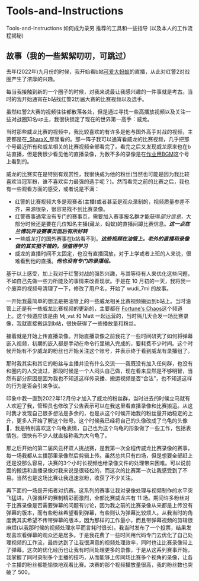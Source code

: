# Tools-and-Instructions

Tools-and-Instructions 如何成为录男 推荐的工具和一些指导 (以及本人的工作流程揭秘)

## 故事（我的一些絮絮叨叨，可跳过）

去年(2022年)九月份的时候，我开始看b站[可爱大蚂蚁](https://space.bilibili.com/12695676/)的直播，从此对红警2对战圈产生了浓厚的兴趣。

每当我接触到新的一个圈子的时候，对我来说最让我感兴趣的一件事就是考古。当时的我开始通宵在b站找红警2历届大赛的比赛视频以及选手。

虽然红警2大赛的视频往往都散落各处，但是通过寻找一些高播放视频以及关注一些对战圈知名up主，我很快锁定了现在的世界第一高手：威龙。

当时那些威龙比赛的视频中，我比较喜欢的有许多是他与国外高手对战的视频，主要都是在[\_SharaX\_](https://space.bilibili.com/24322830)那里看的。那一阵子我可以通宵看威龙的比赛视频，几乎把那个号最近所有和威龙相关的比赛视频全部看完了。看完之后又发现威龙原来也在b站直播，但是我很少看见他的直播录像，为数不多的录像是在[作业用BGM](https://space.bilibili.com/8351235)这个号上看到的。

威龙的比赛实在是特别有观赏性，我很快成为他的粉丝(当然也可能是因为我比较喜欢当冠军粉，谁不喜欢实力最强的选手呢？)。然而看完之前的比赛之后，我也有一些观看方面的感受，或者说是不满：

- 红警的比赛视频大多是观赛者(主播)或者甚至是观众录制的，视频质量参差不齐，来源很杂，很容易找不到比赛录像。
- 红警赛事通常没有专门的赛事页，需要加入赛事报名群才能获得*部分信息*，大部分时候还是要在几位知名主播(藏龙，蚂蚁)的直播间蹲比赛信息。***这一点在兰博玩开设赛事页面后有所好转***
- 一些威龙打的国外赛事在b站看不到。***这些视频在油管上。老外的直播和录像做的其实挺不错的，很值得学习***
- 威龙的直播时间不太固定，也没有直播回放，对于上学或者上班的人来说，很难看到他的直播。***他也没有专门的录播组。***

基于以上感受，加上我对于红警对战的强烈兴趣，与其等待有人来优化这些问题，不如自己先做一些力所能及的事情来改善现状。于是在 10 月初的一天，我将我一个废弃的视频号清理了一下，修改了用户名，开始了 wudi_7mi 的故事。

一开始我最简单的想法是把油管上的一些威龙相关比赛视频搬运到b站上。当时油管上还是有一些威龙比赛视频的更新的，主要都在 [Fortune's Chaos](https://www.youtube.com/c/FortunesChaos)这个频道上。这个频道应该是由 Mj_vst 和 Matt 一起运营的，当时隔几天会发一场比赛录像，我就直接搬运到b站，很快获得了一些播放量和粉丝。

接着就是开始上传直播录像。开始直播录像之前我花了一些时间研究了如何将弹幕嵌入视频，初期的嵌入都是手动在命令行里输入完成的，要耗费不少时间。这个时候开始有不少威龙的粉丝也开始关注这个账号，并表示终于看到威龙有录播组了。

那时我其实和其它的粉丝与主播并没有什么交流——我既没有加入任何群，也没有和圈内的人交流过，那段时候是一个人闷头自己做，现在看来显然是不够明智，当然有部分原因是因为我也不知道这样传录播、搬运视频是否“合法”，也不知道这样的行为是否会引来争议。

印象中我一直到2022年12月份才加入了威龙的粉丝群，当时进去的时候立马就有人欢迎了我，管理员也修改了公告表示可以在我这里看直播录像和比赛搬运。从这时我才发现自己很多想法是多余的，也是从这个时候开始我的粉丝量开始稳定的上升，更多人开始了解这个账号。这个时候我已经将自己的头像改成了乌龟的头像🐢，我是特别喜欢这个乌龟表情，自己也为这个乌龟的形象做了一些工作，包括表情包，很快有不少人就直接称我为大乌龟了。

那之后开始的第二届风云杯双人挑战赛，是我第一次全程传威龙比赛录像的赛事，每一场我都从主播那里录像然后剪辑上传。虽然总共只有四场，但是想要全部赶上还是没那么容易，决赛的3个小时长视频也给录像文件的处理带来困难。可以说前面的搬运和直播录像对我来说是很轻松的，而这次的比赛第一次让我感受到了不易。当然也是这场比赛让我迅速涨粉，收获了不少关注。

再下面的一场是开拓者对抗赛。这系列的赛事让我对录像处理与视频制作的水平突飞猛进。八强循环的赛制精彩而激烈，全部比赛威龙共有 11 场。期间许多粉丝对于比赛录像是否需要弹幕的问题有讨论，因为我之前的比赛录像从来都是上传没有弹幕的版本，而有些粉丝希望看到弹幕，有些则认为弹幕比较烦人。从我当时的角度我其实希望不传带弹幕的版本，因为那样的工作量小，而且带弹幕视频的剪辑很麻烦(以我那时候的视频处理水平而言耗时很长)。我当时发布了一个投票，结果发现喜欢看弹幕的观众还是居多。于是我花费了一些时间用代码专门去优化了自己处理视频的工作流，最终达到了让我很满意的视频处理效率，同时也让比赛录像带上了弹幕。这次的优化经历也让我有时间处理更多的录像，于是从这系列赛事开始，我掌握了同时录制多个主播的技巧，从而能够上传同场比赛多个视角的录像，让各个主播的粉丝都能愉快地观看比赛。决赛的那个视频播放量很高，我的粉丝数也突破了 500。



<!-- 随着粉丝的增多，一些意见与建议逐渐涌现，很感谢这些对我提出自己看法的粉丝，从大家的智慧中我也在不断地提取可行的改进方案，优化视频的制作流程以及提升质量。

待更新... -->